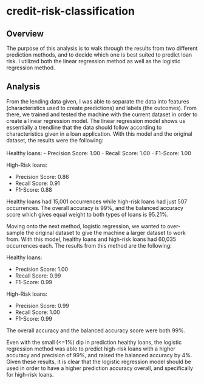 # credit-risk-classification

<h2>Overview</h2>

The purpose of this analysis is to walk through the results from two different prediction methods, and to decide which one is best suited to predict loan risk. I utilized both the linear regression method as well as the logistic regression method.

<h2>Analysis</h2>
From the lending data given, I was able to separate the data into features (characteristics used to create predictions) and labels (the outcomes). From there, we trained and tested the machine with the current dataset in order to create a linear regression model. The linear regression model shows us essentially a trendline that the data should follow according to characteristics given in a loan application. With this model and the original dataset, the results were the following:
<br>
<br>
Healthy loans: 
- Precision Score: 1.00
- Recall Score: 1.00
- F1-Score: 1.00

High-Risk loans:
- Precision Score: 0.86
- Recall Score: 0.91
- F1-Score: 0.88

Healthy loans had 15,001 occurrences while high-risk loans had just 507 occurrences. The overall accuracy is 99%, and the balanced accuracy  score which gives equal weight to both types of loans is 95.21%.

Moving onto the next method, logistic regression, we wanted to over-sample the original dataset to give the machine a larger dataset to work from. With this model, healthy loans and high-risk loans had 60,035 occurrences each. The results from this method are the following:

Healthy loans: 
- Precision Score: 1.00
- Recall Score: 0.99
- F1-Score: 0.99

High-Risk loans:
- Precision Score: 0.99
- Recall Score: 1.00
- F1-Score: 0.99

The overall accuracy and the balanced accuracy score were both 99%.

Even with the small (<=1%) dip in prediction healthy loans, the logistic regression method was able to predict high-risk loans with a higher accuracy and precision of 99%, and raised the balanced accuracy by 4%. Given these results, it is clear that the logistic regression model should be used in order to have a higher prediction accuracy overall, and specifically for high-risk loans.
